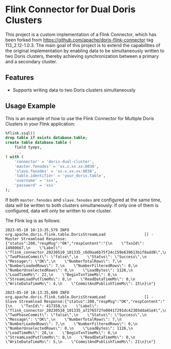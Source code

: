 # Flink Connector for Dual Doris Clusters

This project is a custom implementation of a Flink Connector, which has been forked from https://github.com/apache/doris-flink-connector tag 113_2.12-1.0.3. The main goal of this project is to extend the capabilities of the original implementation by enabling data to be simultaneously written to two Doris clusters, thereby achieving synchronization between a primary and a secondary cluster.

## Features

* Supports writing data to two Doris clusters simultaneously

## Usage Example

This is an example of how to use the Flink Connector for Multiple Doris Clusters in your Flink application:

```sql
%flink.ssql()
drop table if exists database.table;
create table database.table (
    field tyeps,
    ...
) with (
    'connector' = 'doris-dual-cluster',
    'master.fenodes' = 'xx.x.xx.xx:8030',
    'slave.fenodes' = 'xx.x.xx.xx:8030',
    'table.identifier' = 'your_doris.table',
    'username' = 'xxx',
    'password' = 'xxx'
);
```

If both `master.fenodes` and `slave.fenodes` are configured at the same time, data will be written to both clusters simultaneously. If only one of them is configured, data will only be written to one cluster.

The Flink log is as follows:
```shell
2023-05-10 10:13:35,579 INFO  org.apache.doris.flink.table.DorisStreamLoad                 [] - Master Streamload Response:{"status":200,"respMsg":"OK","respContent":"{\n    \"TxnId\": 14980667,\n    \"Label\": \"flink_connector_20230510_101335_c0d9aa6b75f24c159e639613b1f8add8\",\n    \"TwoPhaseCommit\": \"false\",\n    \"Status\": \"Success\",\n    \"Message\": \"OK\",\n    \"NumberTotalRows\": 7,\n    \"NumberLoadedRows\": 7,\n    \"NumberFilteredRows\": 0,\n    \"NumberUnselectedRows\": 0,\n    \"LoadBytes\": 1126,\n    \"LoadTimeMs\": 22,\n    \"BeginTxnTimeMs\": 0,\n    \"StreamLoadPutTimeMs\": 0,\n    \"ReadDataTimeMs\": 0,\n    \"WriteDataTimeMs\": 4,\n    \"CommitAndPublishTimeMs\": 15\n}\n"}

2023-05-10 10:13:35,609 INFO  org.apache.doris.flink.table.DorisStreamLoad                 [] - Slave Streamload Response:{"status":200,"respMsg":"OK","respContent":"{\n    \"TxnId\": 417358,\n    \"Label\": \"flink_connector_20230510_101335_a7276572fe00417291dc42305dda41e4\",\n    \"TwoPhaseCommit\": \"false\",\n    \"Status\": \"Success\",\n    \"Message\": \"OK\",\n    \"NumberTotalRows\": 7,\n    \"NumberLoadedRows\": 7,\n    \"NumberFilteredRows\": 0,\n    \"NumberUnselectedRows\": 0,\n    \"LoadBytes\": 1126,\n    \"LoadTimeMs\": 28,\n    \"BeginTxnTimeMs\": 0,\n    \"StreamLoadPutTimeMs\": 0,\n    \"ReadDataTimeMs\": 0,\n    \"WriteDataTimeMs\": 5,\n    \"CommitAndPublishTimeMs\": 21\n}\n"}
```